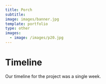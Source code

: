 ```yaml
---
title: Porch
subtitle:
image: images/banner.jpg
template: portfolio
type: other
images:
  - image: /images/p20.jpg
---
```


# Timeline

Our timeline for the project was a single week.
